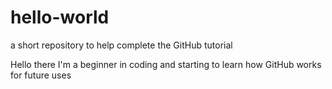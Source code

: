 # hello-world
a short repository to help complete the GitHub tutorial

Hello there
I'm a beginner in coding and starting to learn how GitHub works for future uses
